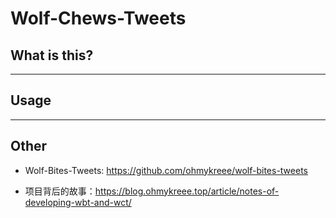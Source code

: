 # Wolf-Chews-Tweets
## What is this?


-----
## Usage


-----
## Other
- Wolf-Bites-Tweets: https://github.com/ohmykreee/wolf-bites-tweets

- 项目背后的故事：https://blog.ohmykreee.top/article/notes-of-developing-wbt-and-wct/
